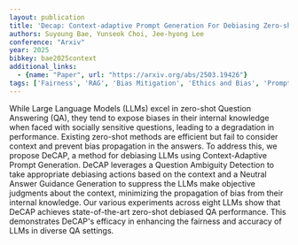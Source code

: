 ```yaml
---
layout: publication
title: 'Decap: Context-adaptive Prompt Generation For Debiasing Zero-shot Question Answering In Large Language Models'
authors: Suyoung Bae, Yunseok Choi, Jee-hyong Lee
conference: "Arxiv"
year: 2025
bibkey: bae2025context
additional_links:
  - {name: "Paper", url: "https://arxiv.org/abs/2503.19426"}
tags: ['Fairness', 'RAG', 'Bias Mitigation', 'Ethics and Bias', 'Prompting', 'Applications']
---
```

While Large Language Models (LLMs) excel in zero-shot Question Answering
(QA), they tend to expose biases in their internal knowledge when faced with
socially sensitive questions, leading to a degradation in performance. Existing
zero-shot methods are efficient but fail to consider context and prevent bias
propagation in the answers. To address this, we propose DeCAP, a method for
debiasing LLMs using Context-Adaptive Prompt Generation. DeCAP leverages a
Question Ambiguity Detection to take appropriate debiasing actions based on the
context and a Neutral Answer Guidance Generation to suppress the LLMs make
objective judgments about the context, minimizing the propagation of bias from
their internal knowledge. Our various experiments across eight LLMs show that
DeCAP achieves state-of-the-art zero-shot debiased QA performance. This
demonstrates DeCAP's efficacy in enhancing the fairness and accuracy of LLMs in
diverse QA settings.
